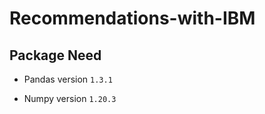 # Recommendations-with-IBM



## Package Need

- Pandas version `1.3.1`

- Numpy version `1.20.3`

  

